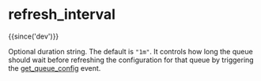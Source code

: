 # refresh_interval

{{since('dev')}}

Optional duration string. The default is `"1m"`.  It controls how long the
queue should wait before refreshing the configuration for that queue by
triggering the [get_queue_config](../../events/get_queue_config.md) event.


